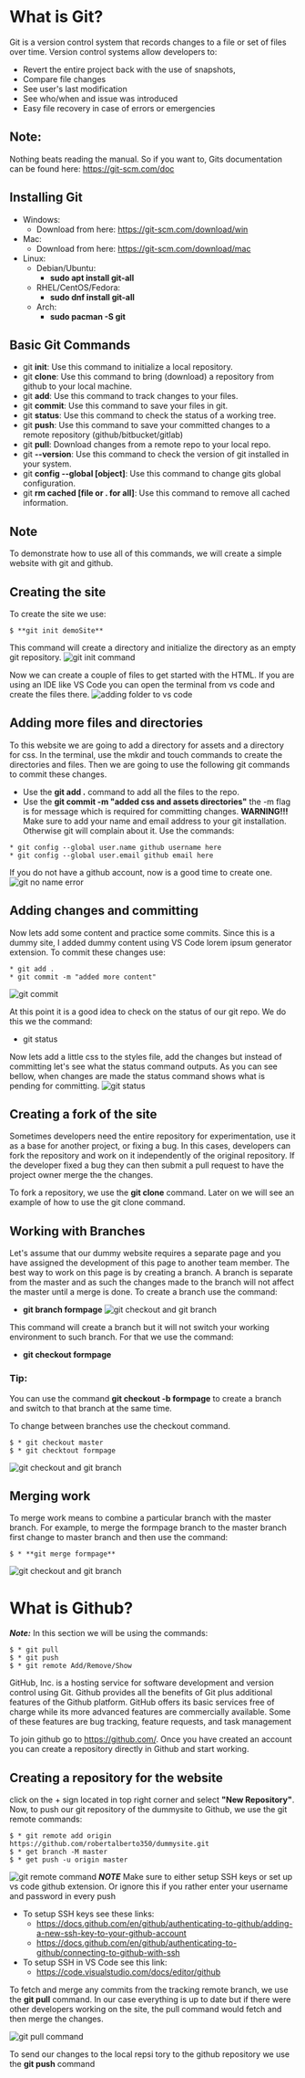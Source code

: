 # What is Git?
Git is a version control system that records changes to a file or set of files over time. Version control systems allow developers to:
* Revert the entire project back with the use of snapshots,
* Compare file changes
* See user's last modification
* See who/when and issue was introduced
* Easy file recovery in case of errors or emergencies
## Note:
Nothing beats reading the manual. So if you want to, Gits documentation can be found here:
https://git-scm.com/doc

## Installing Git
* Windows:
  * Download from here: https://git-scm.com/download/win
* Mac:
  * Download from here: https://git-scm.com/download/mac
* Linux:
    * Debian/Ubuntu:
      * **sudo apt install git-all**
    * RHEL/CentOS/Fedora:
      * **sudo dnf install git-all**
    * Arch:
      * **sudo pacman -S git**
## Basic Git Commands
* git **init**: Use this command to initialize a local repository.
* git **clone**: Use this command to bring (download) a repository from github to your local machine.
* git **add**: Use this command to track changes to your files.
* git **commit**: Use this command to save your files in git.
* git **status**: Use this command to check the status of a working tree.
* git **push**: Use this command to save your committed changes to a remote repository (github/bitbucket/gitlab)
* git **pull**: Download changes from a remote repo to your local repo.
* git **--version**: Use this command to check the version of git installed in your system.
* git **config --global [object]**: Use this command to change gits global configuration.
* git **rm cached [file or . for all]**: Use this command to remove all cached information.
## Note
To demonstrate how to use all of this commands, we will create a simple website with git and github.

## Creating the site
To create the site we use:
```
$ **git init demoSite**
```
This command will create a directory and initialize the directory as an empty git repository.
![git init command](https://github.com/ra559/gitcollab/blob/gitnotes/images/gitInitDemosite.png)

Now we can create a couple of files to get started with the HTML. If you are using an IDE like VS Code you can open the terminal from vs code and create the files there. 
![adding folder to vs code](https://github.com/ra559/gitcollab/blob/gitnotes/images/adding_folder_to_vs_code.gif)

## Adding more files and directories
To this website we are going to add a directory for assets and a directory for css. In the terminal, use the mkdir and touch commands to create the directories and files. Then we are going to use the following git commands to commit these changes.
* Use the **git add .** command to add all the files to the repo.
* Use the **git commit -m "added css and assets directories"** the -m flag is for message which is required for committing changes.
**WARNING!!!**
Make sure to add your name and email address to your git installation. Otherwise git will complain about  it.
Use the commands:
```
* git config --global user.name github username here
* git config --global user.email github email here
```
If you do not have a github account, now is a good time to create one.
![git no name error](https://github.com/ra559/gitcollab/blob/gitnotes/images/git_no_name_error.png)
## Adding changes and committing
Now lets add some content and practice some commits. Since this is a dummy site, I added dummy content using VS Code lorem ipsum generator extension.
To commit these changes use:
```
* git add . 
* git commit -m "added more content"
```
![git commit](https://github.com/ra559/gitcollab/blob/gitnotes/images/git_commit.png)

At this point it is a good idea to check on the status of our git repo. We do this we the command:
* git status

Now lets add a little css to the styles file, add the changes but instead of committing let's see what the status command outputs. As you can see bellow, when changes are made the status command shows what is pending for committing.
![git status](https://github.com/ra559/gitcollab/blob/gitnotes/images/git_status.png)

## Creating a fork of the site
Sometimes developers need the entire repository for experimentation, use it as a base for another project, or fixing a bug. In this cases, developers can fork the repository and work on it independently of the original repository. If the developer fixed a bug they can then submit a pull request to have the project owner merge the the changes.

To fork a repository, we use the **git clone** command. Later on we will see an example of how to use the git clone command.

## Working with Branches
Let's assume that our dummy website requires a separate page and you have assigned the development of this page to another team member. The best way to work on this page is by creating a branch. A branch is separate from the master and as such the changes made to the branch will not affect the master until a merge is done. To create a branch use the command:
* **git branch formpage** 
![git checkout and git branch](https://github.com/ra559/gitcollab/blob/gitnotes/images/git_branch.png)
 
This command will create a branch but it will not switch your working environment to such branch. For that we use the command:
* **git checkout formpage**
### Tip:
You can use the command **git checkout -b formpage** to create a branch and switch to that branch at the same time.

To change between branches use the checkout command.
```
$ * git checkout master
$ * git checktout formpage
```
![git checkout and git branch](https://github.com/ra559/gitcollab/blob/gitnotes/images/git_checkout.gif)

## Merging work
To merge work means to combine a particular branch with the master branch. For example, to merge the formpage branch to the master branch first change to master branch and then use the command:
```
$ * **git merge formpage**
```
![git checkout and git branch](https://github.com/ra559/gitcollab/blob/gitnotes/images/git_merge.png)
# What is Github?
**_Note:_** In this section we will be using the commands:
```
$ * git pull
$ * git push
$ * git remote Add/Remove/Show
```
GitHub, Inc. is a hosting service for software development and version control using Git. Github provides	all the benefits of Git plus additional features of the Github platform. GitHub offers its basic services free of charge while its more advanced features are commercially available. Some of these features are bug tracking, feature requests, and task management

To join github go to https://github.com/. Once you have created an account you can create a repository directly in Github and start working.

## Creating a repository for the website
click on the + sign located in top right corner and select **"New Repository"**. Now, to push our git repository of the dummysite to Github, we use the git remote commands: 
```
$ * git remote add origin https://github.com/robertalberto350/dummysite.git
$ * get branch -M master
$ * get push -u origin master
```
![git remote command](https://github.com/ra559/gitcollab/blob/gitnotes/images/git_remote.png)
**_NOTE_**
Make sure to either setup SSH keys or set up vs code github extension. Or ignore this if you rather enter your username and password in every push 
* To setup SSH keys see these links:
  * https://docs.github.com/en/github/authenticating-to-github/adding-a-new-ssh-key-to-your-github-account
  * https://docs.github.com/en/github/authenticating-to-github/connecting-to-github-with-ssh
* To setup SSH in VS Code see this link:
  * https://code.visualstudio.com/docs/editor/github

To fetch and merge any commits from the tracking remote branch, we use the **git pull** command. In our case everything is up to date but if there were other developers working on the site, the pull command would fetch and then merge the changes.

![git pull command](https://github.com/ra559/gitcollab/blob/gitnotes/images/git_pull.png)

To send our changes to the local repsi
tory to the github repository we use the **git push** command

